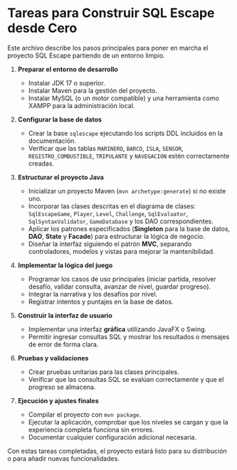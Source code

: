 # Tareas para Construir SQL Escape desde Cero

Este archivo describe los pasos principales para poner en marcha el proyecto SQL Escape partiendo de un entorno limpio.

1. **Preparar el entorno de desarrollo**
   - Instalar JDK 17 o superior.
   - Instalar Maven para la gestión del proyecto.
   - Instalar MySQL (o un motor compatible) y una herramienta como XAMPP para la administración local.

2. **Configurar la base de datos**
   - Crear la base `sqlescape` ejecutando los scripts DDL incluidos en la documentación.
   - Verificar que las tablas `MARINERO`, `BARCO`, `ISLA`, `SENSOR`, `REGISTRO_COMBUSTIBLE`, `TRIPULANTE` y `NAVEGACION` estén correctamente creadas.

3. **Estructurar el proyecto Java**
   - Inicializar un proyecto Maven (`mvn archetype:generate`) si no existe uno.
   - Incorporar las clases descritas en el diagrama de clases: `SqlEscapeGame`, `Player`, `Level`, `Challenge`, `SqlEvaluator`, `SqlSyntaxValidator`, `GameDatabase` y los DAO correspondientes.
   - Aplicar los patrones especificados (**Singleton** para la base de datos,
     **DAO**, **State** y **Facade**) para estructurar la lógica de negocio.
   - Diseñar la interfaz siguiendo el patrón **MVC**, separando controladores,
     modelos y vistas para mejorar la mantenibilidad.


4. **Implementar la lógica del juego**
   - Programar los casos de uso principales (iniciar partida, resolver desafío, validar consulta, avanzar de nivel, guardar progreso).
   - Integrar la narrativa y los desafíos por nivel.
   - Registrar intentos y puntajes en la base de datos.

5. **Construir la interfaz de usuario**
   - Implementar una interfaz **gráfica** utilizando JavaFX o Swing.
   - Permitir ingresar consultas SQL y mostrar los resultados o mensajes de error de forma clara.

6. **Pruebas y validaciones**
   - Crear pruebas unitarias para las clases principales.
   - Verificar que las consultas SQL se evalúan correctamente y que el progreso se almacena.

7. **Ejecución y ajustes finales**
   - Compilar el proyecto con `mvn package`.
   - Ejecutar la aplicación, comprobar que los niveles se cargan y que la experiencia completa funciona sin errores.
   - Documentar cualquier configuración adicional necesaria.

Con estas tareas completadas, el proyecto estará listo para su distribución o para añadir nuevas funcionalidades.

